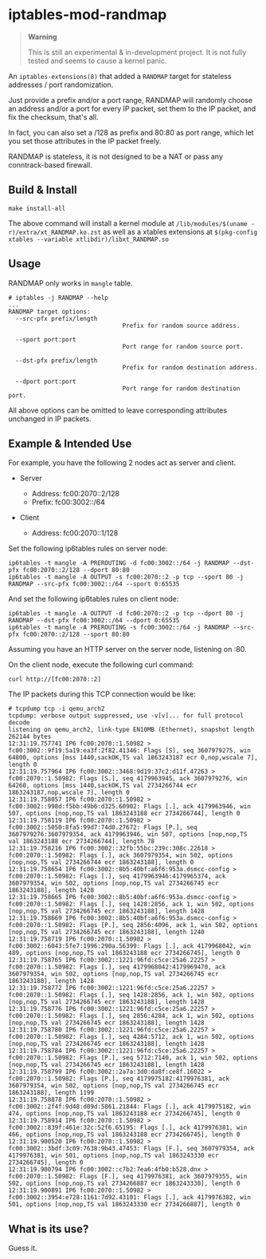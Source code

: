 iptables-mod-randmap
===================

> **Warning**
>
> This is still an experimental & in-development project.
> It is not fully tested and seems to cause a kernel panic.

An `iptables-extensions(8)` that added a `RANDMAP` target for stateless
addresses / port randomization.

Just provide a prefix and/or a port range, RANDMAP will randomly choose an
address and/or a port for every IP packet, set them to the IP packet, and fix
the checksum, that's all.

In fact, you can also set a /128 as prefix and 80:80 as port range, which let
you set those attributes in the IP packet freely.

RANDMAP is stateless, it is not designed to be a NAT or pass any
conntrack-based firewall.


## Build & Install

```
make install-all
```

The above command will install a kernel module at 
`/lib/modules/$(uname -r)/extra/xt_RANDMAP.ko.zst`
as well as a xtables extensions at
`$(pkg-config xtables --variable xtlibdir)/libxt_RANDMAP.so`


## Usage

RANDMAP only works in `mangle` table.

```
# iptables -j RANDMAP --help
...
RANDMAP target options:
  --src-pfx prefix/length
                                Prefix for random source address.

  --sport port:port
                                Port range for random source port.

  --dst-pfx prefix/length
                                Prefix for random destination address.

  --dport port:port
                                Port range for random destination port.

```

All above options can be omitted to leave corresponding attributes unchanged in
IP packets.


## Example & Intended Use

For example, you have the following 2 nodes act as server and client.

+ Server
  + Address: fc00:2070::2/128
  + Prefix: fc00:3002::/64

+ Client
  + Address: fc00:2070::1/128

Set the following ip6tables rules on server node:

```
ip6tables -t mangle -A PREROUTING -d fc00:3002::/64 -j RANDMAP --dst-pfx fc00:2070::2/128 --dport 80:80
ip6tables -t mangle -A OUTPUT -s fc00:2070::2 -p tcp --sport 80 -j RANDMAP --src-pfx fc00:3002::/64 --sport 0:65535
```

And set the following ip6tables rules on client node:

```
ip6tables -t mangle -A OUTPUT -d fc00:2070::2 -p tcp --dport 80 -j RANDMAP --dst-pfx fc00:3002::/64 --dport 0:65535
ip6tables -t mangle -A PREROUTING -s fc00:3002::/64 -j RANDMAP --src-pfx fc00:2070::2/128 --sport 80:80
```

Assuming you have an HTTP server on the server node, listening on :80.

On the client node, execute the following curl command:

```
curl http://[fc00:2070::2]
```

The IP packets during this TCP connection would be like:

```
# tcpdump tcp -i qemu_arch2 
tcpdump: verbose output suppressed, use -v[v]... for full protocol decode
listening on qemu_arch2, link-type EN10MB (Ethernet), snapshot length 262144 bytes
12:31:19.757741 IP6 fc00:2070::1.50982 > fc00:3002::9f19:5a19:ea3f:2f82.41346: Flags [S], seq 3607979275, win 64800, options [mss 1440,sackOK,TS val 1863243187 ecr 0,nop,wscale 7], length 0
12:31:19.757964 IP6 fc00:3002::3468:9d19:37c2:d11f.47263 > fc00:2070::1.50982: Flags [S.], seq 4179963945, ack 3607979276, win 64260, options [mss 1440,sackOK,TS val 2734266744 ecr 1863243187,nop,wscale 7], length 0
12:31:19.758057 IP6 fc00:2070::1.50982 > fc00:3002::998d:f5bb:49b6:d325.60902: Flags [.], ack 4179963946, win 507, options [nop,nop,TS val 1863243188 ecr 2734266744], length 0
12:31:19.758119 IP6 fc00:2070::1.50982 > fc00:3002::5050:8fa5:99d7:74d0.27672: Flags [P.], seq 3607979276:3607979354, ack 4179963946, win 507, options [nop,nop,TS val 1863243188 ecr 2734266744], length 78
12:31:19.758216 IP6 fc00:3002::32fb:55bc:239c:308c.22618 > fc00:2070::1.50982: Flags [.], ack 3607979354, win 502, options [nop,nop,TS val 2734266744 ecr 1863243188], length 0
12:31:19.758654 IP6 fc00:3002::8b5:40bf:a6f6:953a.dsmcc-config > fc00:2070::1.50982: Flags [.], seq 4179963946:4179965374, ack 3607979354, win 502, options [nop,nop,TS val 2734266745 ecr 1863243188], length 1428
12:31:19.758665 IP6 fc00:3002::8b5:40bf:a6f6:953a.dsmcc-config > fc00:2070::1.50982: Flags [.], seq 1428:2856, ack 1, win 502, options [nop,nop,TS val 2734266745 ecr 1863243188], length 1428
12:31:19.758669 IP6 fc00:3002::8b5:40bf:a6f6:953a.dsmcc-config > fc00:2070::1.50982: Flags [P.], seq 2856:4096, ack 1, win 502, options [nop,nop,TS val 2734266745 ecr 1863243188], length 1240
12:31:19.758719 IP6 fc00:2070::1.50982 > fc00:3002::6043:5fe7:1996:290a.56399: Flags [.], ack 4179968042, win 489, options [nop,nop,TS val 1863243188 ecr 2734266745], length 0
12:31:19.758765 IP6 fc00:3002::1221:96fd:c5ce:25a6.22257 > fc00:2070::1.50982: Flags [.], seq 4179968042:4179969470, ack 3607979354, win 502, options [nop,nop,TS val 2734266745 ecr 1863243188], length 1428
12:31:19.758772 IP6 fc00:3002::1221:96fd:c5ce:25a6.22257 > fc00:2070::1.50982: Flags [.], seq 1428:2856, ack 1, win 502, options [nop,nop,TS val 2734266745 ecr 1863243188], length 1428
12:31:19.758776 IP6 fc00:3002::1221:96fd:c5ce:25a6.22257 > fc00:2070::1.50982: Flags [.], seq 2856:4284, ack 1, win 502, options [nop,nop,TS val 2734266745 ecr 1863243188], length 1428
12:31:19.758780 IP6 fc00:3002::1221:96fd:c5ce:25a6.22257 > fc00:2070::1.50982: Flags [.], seq 4284:5712, ack 1, win 502, options [nop,nop,TS val 2734266745 ecr 1863243188], length 1428
12:31:19.758784 IP6 fc00:3002::1221:96fd:c5ce:25a6.22257 > fc00:2070::1.50982: Flags [P.], seq 5712:7140, ack 1, win 502, options [nop,nop,TS val 2734266745 ecr 1863243188], length 1428
12:31:19.758799 IP6 fc00:3002::2a7a:3d0:da8f:ce8f.16022 > fc00:2070::1.50982: Flags [P.], seq 4179975182:4179976381, ack 3607979354, win 502, options [nop,nop,TS val 2734266745 ecr 1863243188], length 1199
12:31:19.758878 IP6 fc00:2070::1.50982 > fc00:3002::2f4f:9d48:d09d:5861.21844: Flags [.], ack 4179975182, win 474, options [nop,nop,TS val 1863243188 ecr 2734266745], length 0
12:31:19.758914 IP6 fc00:2070::1.50982 > fc00:3002::839f:461e:32c:52f6.65195: Flags [.], ack 4179976381, win 466, options [nop,nop,TS val 1863243188 ecr 2734266745], length 0
12:31:19.900520 IP6 fc00:2070::1.50982 > fc00:3002::3bdf:3c09:7638:9b43.47453: Flags [F.], seq 3607979354, ack 4179976381, win 501, options [nop,nop,TS val 1863243330 ecr 2734266745], length 0
12:31:19.900794 IP6 fc00:3002::c7b2:7ea6:4fb0:b528.dnx > fc00:2070::1.50982: Flags [F.], seq 4179976381, ack 3607979355, win 502, options [nop,nop,TS val 2734266887 ecr 1863243330], length 0
12:31:19.900891 IP6 fc00:2070::1.50982 > fc00:3002::3954:e728:1161:7d92.43101: Flags [.], ack 4179976382, win 501, options [nop,nop,TS val 1863243330 ecr 2734266887], length 0
```


## What is its use?

Guess it.

